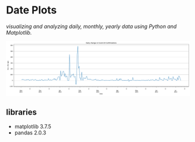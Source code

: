# Date Plots
_visualizing and analyzing daily, monthly, yearly data using Python and Matplotlib._


![Example Plot](figures/date_month_covid.png)

## libraries
* matplotlib          3.7.5
* pandas              2.0.3

